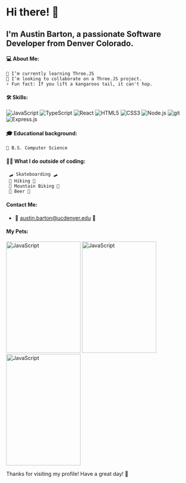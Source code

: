 # Hi there! 👋

## I'm Austin Barton, a passionate Software Developer from Denver Colorado.


#### 💻 About Me: 
    🌱 I’m currently learning Three.JS
    👯 I’m looking to collaborate on a Three.JS project.
    ⚡ Fun fact: If you lift a kangaroos tail, it can't hop.


#### 🛠️ Skills: 
 <img alt="JavaScript" src="https://img.shields.io/badge/JavaScript-F7DF1E?style=for-the-badge&logo=javascript&logoColor=black"> <img alt="TypeScript" src="https://img.shields.io/badge/TypeScript-20232A?style=for-the-badge&logo=typescript&logoColor=white">
 <img alt="React" src="https://img.shields.io/badge/React-20232A?style=for-the-badge&logo=react&logoColor=61DAFB">
 <img alt="HTML5" src="https://img.shields.io/badge/HTML5-E34F26?style=for-the-badge&logo=html5&logoColor=white">
 <img alt="CSS3" src="https://img.shields.io/badge/CSS3-1572B6?style=for-the-badge&logo=css3&logoColor=white">
 <img alt="Node.js" src="https://img.shields.io/badge/Node.js-43853D?style=for-the-badge&logo=node.js&logoColor=white">
 <img alt="git" src="https://img.shields.io/badge/git%20-%23F05033.svg?&style=for-the-badge&logo=git&logoColor=white">
 <img alt="Express.js" src="https://img.shields.io/badge/Express.js-404D59?style=for-the-badge">
    
    
#### 🎓 Educational background:
    🔬 B.S. Computer Science  
    
#### 🏋🏻 What I do outside of coding:
     🛹 Skateboarding 🛹 
     🥾 Hiking 🥾
     🚵 Mountain Biking 🚵  
     🍻 Beer 🍻    
 

#### Contact Me:
 * 📧 austin.barton@ucdenver.edu 📧

#### My Pets:
 <img alt="JavaScript" src="https://i.imgur.com/Ykd6Zqm.jpg" width="200" height="300"> <img alt="JavaScript" src="https://i.imgur.com/w9kE608.jpg" width="200" height="300"> <img alt="JavaScript" src="https://i.imgur.com/BfmBARR.jpg" width="200" height="300">

Thanks for visiting my profile! Have a great day! 🌻
